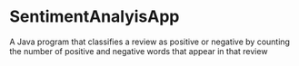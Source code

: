 # SentimentAnalyisApp
A Java program that classifies a review as positive or negative by counting the number of positive and negative words that appear in that review
